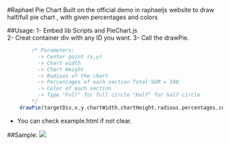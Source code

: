 #Raphael Pie Chart
Built on the official demo in raphaeljs website to draw half/full pie chart , with given percentages and colors

##Usage:
1- Embed lib Scripts and PieChart.js  
2- Creat container div with any ID you want.
3- Call the drawPie.


```javascript
		/* Parameters:
		  -> Center point (x,y)
		  -> Chart width
		  -> Chart Height 
		  -> Radious of the chart
		  -> Percentages of each section Total SUM = 100
		  -> Color of each section
		  -> Type "Full" for full circle "Half" for half circle
		*/
	drawPie(targetDiv,x,y,chartWidth,chartHeight,radious,percentages,colors,type);
```
* You can check example.html if not clear.

##Sample:
[<img src="http://img703.imageshack.us/img703/1927/pieexamples.png">](http://img703.imageshack.us/img703/1927/pieexamples.png)